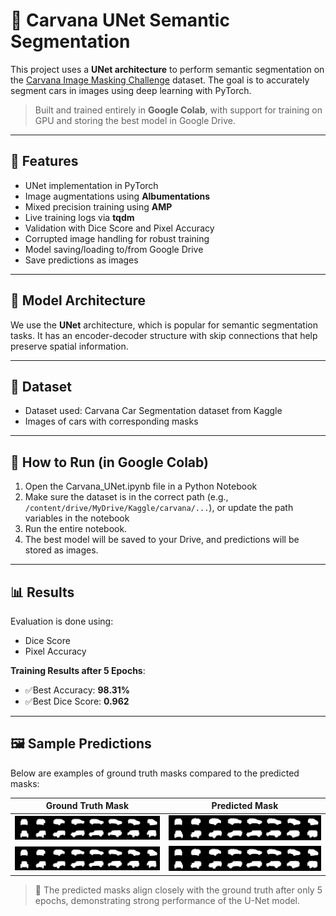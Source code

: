 # 🚗 Carvana UNet Semantic Segmentation

This project uses a **UNet architecture** to perform semantic segmentation on the [Carvana Image Masking Challenge](https://www.kaggle.com/competitions/carvana-image-masking-challenge) dataset. The goal is to accurately segment cars in images using deep learning with PyTorch.

> Built and trained entirely in **Google Colab**, with support for training on GPU and storing the best model in Google Drive.

---

## 📌 Features

- UNet implementation in PyTorch
- Image augmentations using **Albumentations**
- Mixed precision training using **AMP**
- Live training logs via **tqdm**
- Validation with Dice Score and Pixel Accuracy
- Corrupted image handling for robust training
- Model saving/loading to/from Google Drive
- Save predictions as images

---

## 🧠 Model Architecture

We use the **UNet** architecture, which is popular for semantic segmentation tasks. It has an encoder-decoder structure with skip connections that help preserve spatial information.

---

## 🧪 Dataset

- Dataset used: Carvana Car Segmentation dataset from Kaggle
- Images of cars with corresponding masks

---

## 🚀 How to Run (in Google Colab)

1. Open the Carvana_UNet.ipynb file in a Python Notebook
2. Make sure the dataset is in the correct path (e.g., `/content/drive/MyDrive/Kaggle/carvana/...`), or update the path variables in the notebook
3. Run the entire notebook.
4. The best model will be saved to your Drive, and predictions will be stored as images.

---

## 📊 Results

Evaluation is done using:
- Dice Score
- Pixel Accuracy

**Training Results after 5 Epochs**:
- ✅Best Accuracy: **98.31%**
- ✅Best Dice Score: **0.962**

---

## 🖼️ Sample Predictions

Below are examples of ground truth masks compared to the predicted masks:

| Ground Truth Mask | Predicted Mask |
|-------------------|----------------|
| ![Ground Truth](truth_11.png) | ![Prediction](pred_11.png) |
| ![Ground Truth](truth_11.png) | ![Prediction](pred_11.png) |

> 🧠 The predicted masks align closely with the ground truth after only 5 epochs, demonstrating strong performance of the U-Net model.



